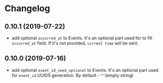 # Changelog

## 0.10.1 (2019-07-22)
* add optional `occurred_at` to Events. 
It's an optional part used for to fill `occurred_at` field. If it's not provided, `current time` will be sent.

## 0.10.0 (2019-07-16)
* add optional `event_id_seed_optional` to Events. 
It's an optional part used for `event_id` UUID5 generation. By default - `""`(empty string)
